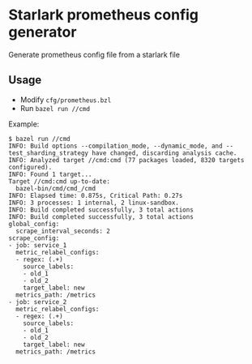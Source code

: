 # Starlark prometheus config generator

Generate prometheus config file from a starlark file

## Usage

- Modify `cfg/prometheus.bzl`
- Run `bazel run //cmd`

Example:

```
$ bazel run //cmd
INFO: Build options --compilation_mode, --dynamic_mode, and --test_sharding_strategy have changed, discarding analysis cache.
INFO: Analyzed target //cmd:cmd (77 packages loaded, 8320 targets configured).
INFO: Found 1 target...
Target //cmd:cmd up-to-date:
  bazel-bin/cmd/cmd_/cmd
INFO: Elapsed time: 0.875s, Critical Path: 0.27s
INFO: 3 processes: 1 internal, 2 linux-sandbox.
INFO: Build completed successfully, 3 total actions
INFO: Build completed successfully, 3 total actions
global_config:
  scrape_interval_seconds: 2
scrape_config:
- job: service_1
  metric_relabel_configs:
  - regex: (.+)
    source_labels:
    - old_1
    - old_2
    target_label: new
  metrics_path: /metrics
- job: service_2
  metric_relabel_configs:
  - regex: (.+)
    source_labels:
    - old_1
    - old_2
    target_label: new
  metrics_path: /metrics

```
